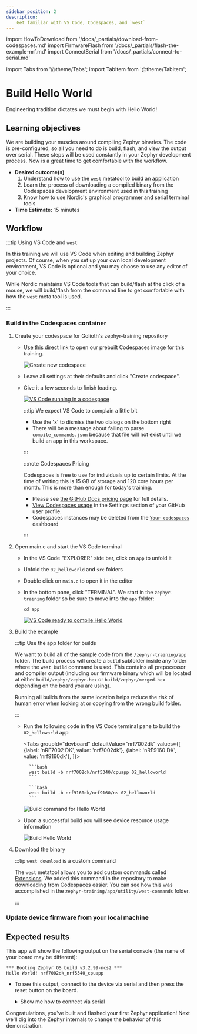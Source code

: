 ```yaml
---
sidebar_position: 2
description:
    Get familiar with VS Code, Codespaces, and `west`
---
```


import HowToDownload from '/docs/\_partials/download-from-codespaces.md'
import FirmwareFlash from '/docs/\_partials/flash-the-example-nrf.md'
import ConnectSerial from '/docs/\_partials/connect-to-serial.md'

import Tabs from '@theme/Tabs';
import TabItem from '@theme/TabItem';

# Build Hello World

Engineering tradition dictates we must begin with Hello World!

## Learning objectives

We are building your muscles around compiling Zephyr binaries. The code is
pre-configured, so all you need to do is build, flash, and view the output over
serial. These steps will be used constantly in your Zephyr development process.
Now is a great time to get comfortable with the workflow.

* **Desired outcome(s)**
  1. Understand how to use the `west` metatool to build an application
  2. Learn the process of downloading a compiled binary from the Codespaces
     development environment used in this training
  3. Know how to use Nordic's graphical programmer and serial terminal tools
* **Time Estimate:** 15 minutes

## Workflow

:::tip Using VS Code and `west`

In this training we will use VS Code when editing and building Zephyr projects.
Of course, when you set up your own local development environment, VS Code is
optional and you may choose to use any editor of your choice.

While Nordic maintains VS Code tools that can build/flash at the click of a
mouse, we will build/flash from the command line to get comfortable with how the
`west` meta tool is used.

:::

### Build in the Codespaces container

1. Create your codespace for Golioth's zephyr-training repository

    * [Use this direct](https://codespaces.new/golioth/zephyr-training) link to
      open our prebuilt Codespaces image for this training.

      ![Create new codespace](./assets/codespaces-create-new.png)

    * Leave all settings at their defaults and click "Create codespace".
    * Give it a few seconds to finish loading.

      [![VS Code running in a codespace](./assets/codespaces-vscode-first-open.png)](./assets/codespaces-vscode-first-open.png)

      :::tip We expect VS Code to complain a little bit

      * Use the 'x' to dismiss the two dialogs on the bottom right
      * There will be a message about failing to parse `compile_commands.json`
        because that file will not exist until we build an app in this workspace.

      :::

      :::note Codespaces Pricing

      Codespaces is free to use for individuals up to certain limits. At the
      time of writing this is 15 GB of storage and 120 core hours per month.
      This is more than enough for today's training.

      - Please see [the GitHub Docs pricing
        page](https://docs.github.com/en/billing/managing-billing-for-github-codespaces/about-billing-for-github-codespaces#monthly-included-storage-and-core-hours-for-personal-accounts)
        for full details.
      - [View Codespaces
        usage](https://docs.github.com/en/billing/managing-billing-for-github-codespaces/viewing-your-github-codespaces-usage)
        in the Settings section of your GitHub user profile.
      - Codespaces instances may be deleted from the [`Your
        codespaces`](https://github.com/codespaces) dashboard

      :::


2. Open main.c and start the VS Code terminal

    * In the VS Code "EXPLORER" side bar, click on `app` to unfold it
    * Unfold the `02_helloworld` and `src` folders
    * Double click on `main.c` to open it in the editor
    * In the bottom pane, click "TERMINAL". We start in the `zephyr-training` folder
      so be sure to move into the `app` folder:

        ```
        cd app
        ```

      [![VS Code ready to compile Hello World](./assets/codespaces_vscode_ready_to_build.png)](./assets/codespaces_vscode_ready_to_build.png)

3. Build the example

    :::tip Use the app folder for builds

    We want to build all of the sample code from the `/zephyr-training/app` folder.
    The build process will create a `build` subfolder inside any folder where
    the `west build` command is used. This contains all prepocessor and compiler
    output (including our firmware binary which will be located at either
    `build/zephyr/zephyr.hex` or `build/zephyr/merged.hex` depending on the
    board you are using).

    Running all builds from the same location helps reduce the risk of human
    error when looking at or copying from the wrong build folder.

    :::

    * Run the following code in the VS Code terminal pane to build the
      `02_helloworld` app

        <Tabs
        groupId="devboard"
        defaultValue="nrf7002dk"
        values={[
        {label: 'nRF7002 DK', value: 'nrf7002dk'},
        {label: 'nRF9160 DK', value: 'nrf9160dk'},
        ]}>

        <TabItem value="nrf7002dk">

            ```bash
            west build -b nrf7002dk/nrf5340/cpuapp 02_helloworld
            ```

        </TabItem>
        <TabItem value="nrf9160dk">

            ```bash
            west build -b nrf9160dk/nrf9160/ns 02_helloworld
            ```

        </TabItem>
        </Tabs>

        ![Build command for Hello World](./assets/codespaces-vscode-prebuild-hello-world.png)

    * Upon a successful build you will see device resource usage information

       ![Build Hello World](./assets/codespaces-vscode-build-hello-world.png)

4. Download the binary

    <HowToDownload/>

    :::tip `west download` is a custom command

    The `west` metatool allows you to add custom commands called
    [Extensions](https://docs.zephyrproject.org/latest/develop/west/extensions.html).
    We added this command in the repository to make downloading from Codespaces
    easier. You can see how this was accomplished in the
    `zephyr-training/app/utility/west-commands` folder.

    :::

### Update device firmware from your local machine

<FirmwareFlash/>

## Expected results

This app will show the following output on the serial console (the name of your
board may be different):

```
*** Booting Zephyr OS build v3.2.99-ncs2 ***
Hello World! nrf7002dk_nrf5340_cpuapp
```

* To see this output, connect to the device via serial and then press the reset
button on the board.

  <details>
    <summary>Show me how to connect via serial</summary>
  <ConnectSerial/>
  </details>

Congratulations, you've built and flashed your first Zephyr application! Next
we'll dig into the Zephyr internals to change the behavior of this
demonstration.
